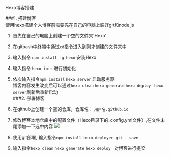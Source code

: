 Hexo博客搭建   

###1. 搭建博客   
使用hexo搭建个人博客前需要先在自己的电脑上装好git和node.js   

1. 首先在自己的电脑上创建一个空的文件夹'Hexo'  
2. 在gitbash中终端中通过`cd`指令进入到刚才创建的文件夹中   
3. 输入指令 `npm install -g hexo` 安装Hexo  
4. 输入指令 `hexo init` 进行初始化  
5. 依次输入指令`npm install` `hexo server` 启动服务器  
  博客内容发生改变后可以通过`hexo clean` `hexo generate` `hexo deploy ` `hexo server`刷新后重新启动    
###2. 部署博客  

1. 在github上创建一个空的仓库，仓库名： ``用户名.github.io``  
2. 修改博客本地仓库中的配置文件（Hexo目录下的_config.yml文件）,在文件末尾添加一下选中内容
  ![](/Users/yuting/Desktop/Files/Hexo/image1.png)  
3. 使用git部署, 输入指令`npm install hexo-deployer-git --save`  
4. 输入指令`hexo clean` `hexo generate` `hexo deploy ` 对博客进行提交
